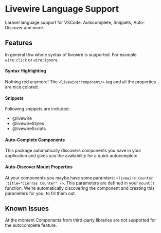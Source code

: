 # Livewire Language Support

Laravel language support for VSCode. Autocomplete, Snippets, Auto-Discover and more.

## Features

In general thw whole syntax of livewire is supported. For example `wire:click` or `wire:ignore`.

#### Syntax Highlighting
Nothing red anymore! The `<livewire:component/>` tag and all the properties are nice colored.

#### Snippets
Following snippets are included:
- @livewire
- @livewireStyles
- @livewireScripts

#### Auto-Complete Components
This package automatically discovers components you have in your application and gives you the availability for a quick autocomplete.

#### Auto-Discover Mount Properties
At your components you maybe have some paramters: `<livewire:counter :title="Cierras Counter" />`. This parameters are defined in your `mount()` function. We're automatically discovering the component and creating this parameters for you, to fill them out.


## Known Issues

At the moment Components from third-party libraries are not supported for the autocomplete feature.
